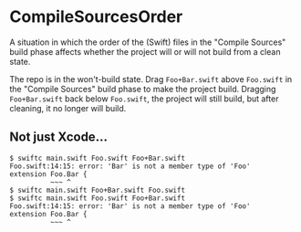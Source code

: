 # CompileSourcesOrder

A situation in which the order of the (Swift) files in the "Compile Sources" build phase affects whether the project will or will not build from a clean state.

The repo is in the won't-build state.  Drag `Foo+Bar.swift` above `Foo.swift` in the "Compile Sources" build phase to make the project build.  Dragging `Foo+Bar.swift` back below `Foo.swift`, the project will still build, but after cleaning, it no longer will build.

## Not just Xcode...

```
$ swiftc main.swift Foo.swift Foo+Bar.swift 
Foo.swift:14:15: error: 'Bar' is not a member type of 'Foo'
extension Foo.Bar {
          ~~~ ^
$ swiftc main.swift Foo+Bar.swift Foo.swift 
$ swiftc main.swift Foo.swift Foo+Bar.swift 
Foo.swift:14:15: error: 'Bar' is not a member type of 'Foo'
extension Foo.Bar {
          ~~~ ^
```